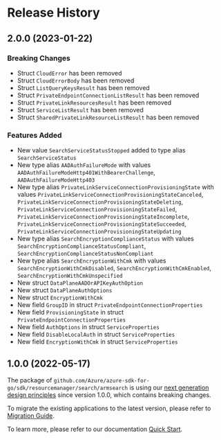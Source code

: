 # Release History

## 2.0.0 (2023-01-22)
### Breaking Changes

- Struct `CloudError` has been removed
- Struct `CloudErrorBody` has been removed
- Struct `ListQueryKeysResult` has been removed
- Struct `PrivateEndpointConnectionListResult` has been removed
- Struct `PrivateLinkResourcesResult` has been removed
- Struct `ServiceListResult` has been removed
- Struct `SharedPrivateLinkResourceListResult` has been removed

### Features Added

- New value `SearchServiceStatusStopped` added to type alias `SearchServiceStatus`
- New type alias `AADAuthFailureMode` with values `AADAuthFailureModeHttp401WithBearerChallenge`, `AADAuthFailureModeHttp403`
- New type alias `PrivateLinkServiceConnectionProvisioningState` with values `PrivateLinkServiceConnectionProvisioningStateCanceled`, `PrivateLinkServiceConnectionProvisioningStateDeleting`, `PrivateLinkServiceConnectionProvisioningStateFailed`, `PrivateLinkServiceConnectionProvisioningStateIncomplete`, `PrivateLinkServiceConnectionProvisioningStateSucceeded`, `PrivateLinkServiceConnectionProvisioningStateUpdating`
- New type alias `SearchEncryptionComplianceStatus` with values `SearchEncryptionComplianceStatusCompliant`, `SearchEncryptionComplianceStatusNonCompliant`
- New type alias `SearchEncryptionWithCmk` with values `SearchEncryptionWithCmkDisabled`, `SearchEncryptionWithCmkEnabled`, `SearchEncryptionWithCmkUnspecified`
- New struct `DataPlaneAADOrAPIKeyAuthOption`
- New struct `DataPlaneAuthOptions`
- New struct `EncryptionWithCmk`
- New field `GroupID` in struct `PrivateEndpointConnectionProperties`
- New field `ProvisioningState` in struct `PrivateEndpointConnectionProperties`
- New field `AuthOptions` in struct `ServiceProperties`
- New field `DisableLocalAuth` in struct `ServiceProperties`
- New field `EncryptionWithCmk` in struct `ServiceProperties`


## 1.0.0 (2022-05-17)

The package of `github.com/Azure/azure-sdk-for-go/sdk/resourcemanager/search/armsearch` is using our [next generation design principles](https://azure.github.io/azure-sdk/general_introduction.html) since version 1.0.0, which contains breaking changes.

To migrate the existing applications to the latest version, please refer to [Migration Guide](https://aka.ms/azsdk/go/mgmt/migration).

To learn more, please refer to our documentation [Quick Start](https://aka.ms/azsdk/go/mgmt).